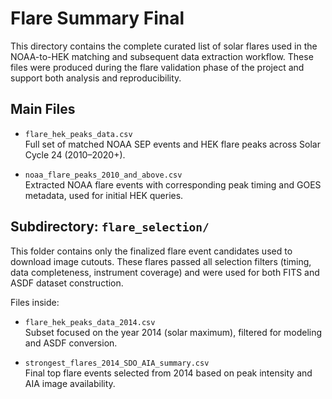 # Flare Summary Final

This directory contains the complete curated list of solar flares used in the NOAA-to-HEK matching and subsequent data extraction workflow. These files were produced during the flare validation phase of the project and support both analysis and reproducibility.

## Main Files

- `flare_hek_peaks_data.csv`  
  Full set of matched NOAA SEP events and HEK flare peaks across Solar Cycle 24 (2010–2020+).

- `noaa_flare_peaks_2010_and_above.csv`  
  Extracted NOAA flare events with corresponding peak timing and GOES metadata, used for initial HEK queries.

## Subdirectory: `flare_selection/`

This folder contains only the finalized flare event candidates used to download image cutouts. These flares passed all selection filters (timing, data completeness, instrument coverage) and were used for both FITS and ASDF dataset construction.

Files inside:
- `flare_hek_peaks_data_2014.csv`  
  Subset focused on the year 2014 (solar maximum), filtered for modeling and ASDF conversion.

- `strongest_flares_2014_SDO_AIA_summary.csv`  
  Final top flare events selected from 2014 based on peak intensity and AIA image availability.

